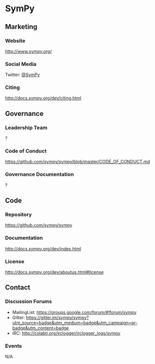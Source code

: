# SymPy

## Marketing

### Website
http://www.sympy.org/

### Social Media
Twitter: [@SymPy](https://twitter.com/SymPy)

### Citing
http://docs.sympy.org/dev/citing.html

## Governance

### Leadership Team
?

### Code of Conduct
https://github.com/sympy/sympy/blob/master/CODE_OF_CONDUCT.md

### Governance Documentation
?

## Code

### Repository
https://github.com/sympy/sympy

### Documentation
http://docs.sympy.org/dev/index.html

### License
http://docs.sympy.org/dev/aboutus.html#license

## Contact

### Discussion Forums

- MailingList: https://groups.google.com/forum/#!forum/sympy
- Gitter: https://gitter.im/sympy/sympy?utm_source=badge&utm_medium=badge&utm_campaign=pr-badge&utm_content=badge
- IRC: http://colabti.org/irclogger/irclogger_logs/sympy

### Events
N/A
